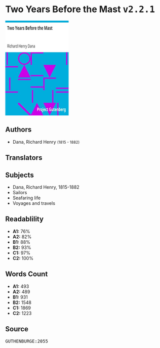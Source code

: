 # Two Years Before the Mast <kbd>v2.2.1</kbd>

![](./cover.medium.jpg "")

## Authors


 - Dana, Richard Henry <small>(1815 - 1882)</small>

## Translators



## Subjects


 - Dana, Richard Henry, 1815-1882
 - Sailors
 - Seafaring life
 - Voyages and travels

## Readablility


 - **A1:** 76%
 - **A2:** 82%
 - **B1:** 88%
 - **B2:** 93%
 - **C1:** 97%
 - **C2:** 100%

## Words Count


 - **A1:** 493
 - **A2:** 489
 - **B1:** 931
 - **B2:** 1548
 - **C1:** 1869
 - **C2:** 1223

## Source


<kbd>GUTHENBURGE:2055</kbd>
